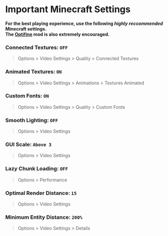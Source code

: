# Important Minecraft Settings
**For the best playing experience, use the following *highly reccommended* Minecraft settings.** <br>
**The [Optifine](http://optifine.net/adloadx?f=OptiFine_1.18.2_HD_U_H9.jar) mod is also extremely encouraged.**

### Connected Textures: `OFF`
> Options > Video Settings > Quality > Connected Textures
### Animated Textures: `ON`
> Options > Video Settings > Animations > Textures Animated
### Custom Fonts: `ON`
> Options > Video Settings > Quality > Custom Fonts
### Smooth Lighting: `OFF`
> Options > Video Settings
### GUI Scale: `Above 3`
> Options > Video Settings
### Lazy Chunk Loading: `OFF`
> Options > Performance
### Optimal Render Distance: `15`
> Options > Video Settings
### Minimum Entity Distance: `200%`
> Options > Video Settings > Details
